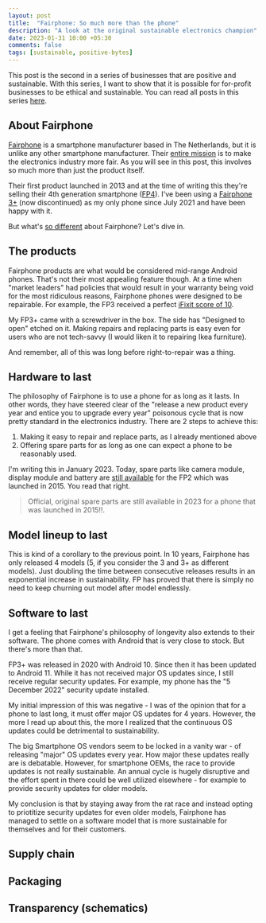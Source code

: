 ```yaml
---
layout: post
title:  "Fairphone: So much more than the phone"
description: "A look at the original sustainable electronics champion"
date: 2023-01-31 10:00 +05:30
comments: false
tags: [sustainable, positive-bytes]
---
```


This post is the second in a series of businesses that are positive and sustainable. With this series, I want to show that it is possible for for-profit businesses to be ethical and sustainable. You can read all posts in this series [here](/blog/tags/positive-bytes).

## About Fairphone

[Fairphone](https://www.fairphone.com/en/about/about-us/) is a smartphone manufacturer based in The Netherlands, but it is unlike any other smartphone manufacturer. Their [entire mission](https://www.fairphone.com/en/story/) is to make the electronics industry more fair. As you will see in this post, this involves so much more than just the product itself.

Their first product launched in 2013 and at the time of writing this they're selling their 4th generation smartphone ([FP4](https://shop.fairphone.com/en/buy-fairphone-4)). I've been using a [Fairphone 3+](https://shop.fairphone.com/en/fairphone-3-plus) (now discontinued) as my only phone since July 2021 and have been happy with it.

But what's [so different](https://youtu.be/gkmzDwgvqQM) about Fairphone? Let's dive in.

## The products

Fairphone products are what would be considered mid-range Android phones. That's not their most appealing feature though. At a time when "market leaders" had policies that would result in your warranty being void for the most ridiculous reasons, Fairphone phones were designed to be repairable. For example, the FP3 received a perfect [iFixit score of 10](https://www.ifixit.com/Teardown/Fairphone+3+Teardown/125573).

My FP3+ came with a screwdriver in the box. The side has "Designed to open" etched on it. Making repairs and replacing parts is easy even for users who are not tech-savvy (I would liken it to repairing Ikea furniture).

And remember, all of this was long before right-to-repair was a thing.

## Hardware to last

The philosophy of Fairphone is to use a phone for as long as it lasts. In other words, they have steered clear of the "release a new product every year and entice you to upgrade every year" poisonous cycle that is now pretty standard in the electronics industry. There are 2 steps to achieve this:

1. Making it easy to repair and replace parts, as I already mentioned above
2. Offering spare parts for as long as one can expect a phone to be reasonably used.

I'm writing this in January 2023. Today, spare parts like camera module, display module and battery are [still available](https://shop.fairphone.com/en/spare-parts) for the FP2 which was launched in 2015. You read that right. 

> Official, original spare parts are still available in 2023 for a phone that was launched in 2015!!.

## Model lineup to last

This is kind of a corollary to the previous point. In 10 years, Fairphone has only released 4 models (5, if you consider the 3 and 3+ as different models). Just doubling the time between consecutive releases results in an exponential increase in sustainability. FP has proved that there is simply no need to keep churning out model after model endlessly.

## Software to last

I get a feeling that Fairphone's philosophy of longevity also extends to their software. The phone comes with Android that is very close to stock. But there's more than that.

FP3+ was released in 2020 with Android 10. Since then it has been updated to Android 11. While it has not received major OS updates since, I still receive regular security updates. For example, my phone has the "5 December 2022" security update installed.

My initial impression of this was negative - I was of the opinion that for a phone to last long, it must offer major OS updates for 4 years. However, the more I read up about this, the more I realized that the continuous OS updates could be detrimental to sustainability.

The big Smartphone OS vendors seem to be locked in a vanity war - of releasing "major" OS updates every year. How major these updates really are is debatable. However, for smartphone OEMs, the race to provide updates is not really sustainable. An annual cycle is hugely disruptive and the effort spent in there could be well utilized elsewhere - for example to provide security updates for older models.

My conclusion is that by staying away from the rat race and instead opting to priotitize security updates for even older models, Fairphone has managed to settle on a software model that is more sustainable for themselves and for their customers.

## Supply chain

## Packaging

## Transparency (schematics)
